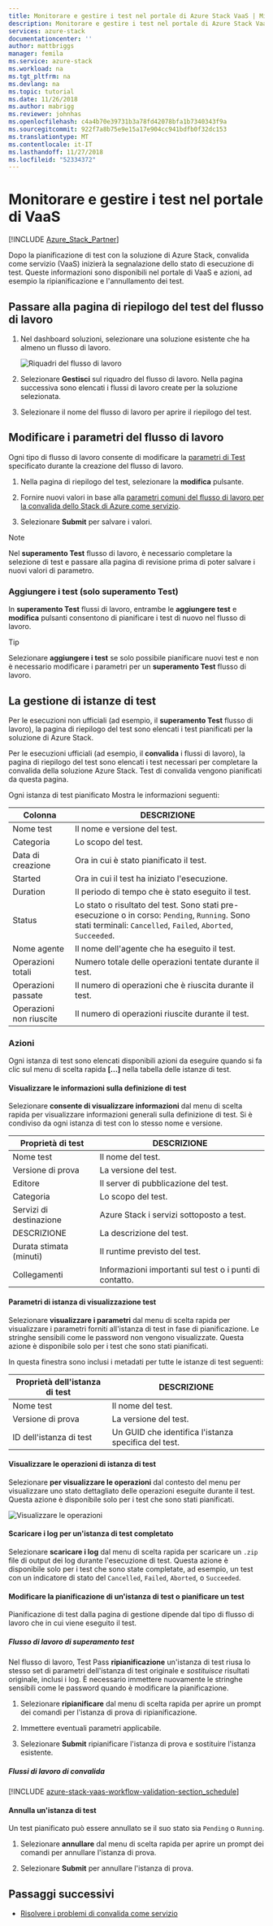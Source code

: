 ```yaml
---
title: Monitorare e gestire i test nel portale di Azure Stack VaaS | Microsoft Docs
description: Monitorare e gestire i test nel portale di Azure Stack VaaS.
services: azure-stack
documentationcenter: ''
author: mattbriggs
manager: femila
ms.service: azure-stack
ms.workload: na
ms.tgt_pltfrm: na
ms.devlang: na
ms.topic: tutorial
ms.date: 11/26/2018
ms.author: mabrigg
ms.reviewer: johnhas
ms.openlocfilehash: c4a4b70e39731b3a78fd42078bfa1b7340343f9a
ms.sourcegitcommit: 922f7a8b75e9e15a17e904cc941bdfb0f32dc153
ms.translationtype: MT
ms.contentlocale: it-IT
ms.lasthandoff: 11/27/2018
ms.locfileid: "52334372"
---
```

# <a name="monitor-and-manage-tests-in-the-vaas-portal"></a>Monitorare e gestire i test nel portale di VaaS

[!INCLUDE [Azure_Stack_Partner](./includes/azure-stack-partner-appliesto.md)]

Dopo la pianificazione di test con la soluzione di Azure Stack, convalida come servizio (VaaS) inizierà la segnalazione dello stato di esecuzione di test. Queste informazioni sono disponibili nel portale di VaaS e azioni, ad esempio la ripianificazione e l'annullamento dei test.

## <a name="navigate-to-the-workflow-tests-summary-page"></a>Passare alla pagina di riepilogo del test del flusso di lavoro

1. Nel dashboard soluzioni, selezionare una soluzione esistente che ha almeno un flusso di lavoro.

    ![Riquadri del flusso di lavoro](media/tile_all-workflows.png)

1. Selezionare **Gestisci** sul riquadro del flusso di lavoro. Nella pagina successiva sono elencati i flussi di lavoro create per la soluzione selezionata.

1. Selezionare il nome del flusso di lavoro per aprire il riepilogo del test.

## <a name="change-workflow-parameters"></a>Modificare i parametri del flusso di lavoro

Ogni tipo di flusso di lavoro consente di modificare la [parametri di Test](azure-stack-vaas-parameters.md#test-parameters) specificato durante la creazione del flusso di lavoro.

1. Nella pagina di riepilogo del test, selezionare la **modifica** pulsante.

1. Fornire nuovi valori in base alla [parametri comuni del flusso di lavoro per la convalida dello Stack di Azure come servizio](azure-stack-vaas-parameters.md).

1. Selezionare **Submit** per salvare i valori.

> [!NOTE]
> Nel **superamento Test** flusso di lavoro, è necessario completare la selezione di test e passare alla pagina di revisione prima di poter salvare i nuovi valori di parametro.

### <a name="add-tests-test-pass-only"></a>Aggiungere i test (solo superamento Test)

In **superamento Test** flussi di lavoro, entrambe le **aggiungere test** e **modifica** pulsanti consentono di pianificare i test di nuovo nel flusso di lavoro.

> [!TIP]
> Selezionare **aggiungere i test** se solo possibile pianificare nuovi test e non è necessario modificare i parametri per un **superamento Test** flusso di lavoro.

## <a name="managing-test-instances"></a>La gestione di istanze di test

Per le esecuzioni non ufficiali (ad esempio, il **superamento Test** flusso di lavoro), la pagina di riepilogo del test sono elencati i test pianificati per la soluzione di Azure Stack.

Per le esecuzioni ufficiali (ad esempio, il **convalida** i flussi di lavoro), la pagina di riepilogo del test sono elencati i test necessari per completare la convalida della soluzione Azure Stack. Test di convalida vengono pianificati da questa pagina.

Ogni istanza di test pianificato Mostra le informazioni seguenti:

| Colonna | DESCRIZIONE |
| --- | --- |
| Nome test | Il nome e versione del test. |
| Categoria | Lo scopo del test. |
| Data di creazione | Ora in cui è stato pianificato il test. |
| Started | Ora in cui il test ha iniziato l'esecuzione. |
| Duration | Il periodo di tempo che è stato eseguito il test. |
| Status | Lo stato o risultato del test. Sono stati pre-esecuzione o in corso: `Pending`, `Running`. Sono stati terminali: `Cancelled`, `Failed`, `Aborted`, `Succeeded`. |
| Nome agente | Il nome dell'agente che ha eseguito il test. |
| Operazioni totali | Numero totale delle operazioni tentate durante il test. |
| Operazioni passate | Il numero di operazioni che è riuscita durante il test. |
|  Operazioni non riuscite | Il numero di operazioni riuscite durante il test. |

### <a name="actions"></a>Azioni

Ogni istanza di test sono elencati disponibili azioni da eseguire quando si fa clic sul menu di scelta rapida **[...]**  nella tabella delle istanze di test.

#### <a name="view-information-about-the-test-definition"></a>Visualizzare le informazioni sulla definizione di test

Selezionare **consente di visualizzare informazioni** dal menu di scelta rapida per visualizzare informazioni generali sulla definizione di test. Si è condiviso da ogni istanza di test con lo stesso nome e versione.

| Proprietà di test | DESCRIZIONE |
| -- | -- |
| Nome test | Il nome del test. |
| Versione di prova | La versione del test. |
| Editore | Il server di pubblicazione del test. |
| Categoria |  Lo scopo del test. |
| Servizi di destinazione | Azure Stack i servizi sottoposto a test. |
| DESCRIZIONE | La descrizione del test. |
| Durata stimata (minuti) | Il runtime previsto del test. |
| Collegamenti | Informazioni importanti sul test o i punti di contatto. |

#### <a name="view-test-instance-parameters"></a>Parametri di istanza di visualizzazione test

Selezionare **visualizzare i parametri** dal menu di scelta rapida per visualizzare i parametri forniti all'istanza di test in fase di pianificazione. Le stringhe sensibili come le password non vengono visualizzate. Questa azione è disponibile solo per i test che sono stati pianificati.

In questa finestra sono inclusi i metadati per tutte le istanze di test seguenti:

| Proprietà dell'istanza di test | DESCRIZIONE |
| -- | -- |
| Nome test | Il nome del test. |
| Versione di prova | La versione del test. |
| ID dell'istanza di test | Un GUID che identifica l'istanza specifica del test. |

#### <a name="view-test-instance-operations"></a>Visualizzare le operazioni di istanza di test

Selezionare **per visualizzare le operazioni** dal contesto del menu per visualizzare uno stato dettagliato delle operazioni eseguite durante il test. Questa azione è disponibile solo per i test che sono stati pianificati.

![Visualizzare le operazioni](media/manage-test_context-menu-operations.png)

#### <a name="download-logs-for-a-completed-test-instance"></a>Scaricare i log per un'istanza di test completato

Selezionare **scaricare i log** dal menu di scelta rapida per scaricare un `.zip` file di output dei log durante l'esecuzione di test. Questa azione è disponibile solo per i test che sono state completate, ad esempio, un test con un indicatore di stato del `Cancelled`, `Failed`, `Aborted`, o `Succeeded`.

#### <a name="reschedule-a-test-instance-or-schedule-a-test"></a>Modificare la pianificazione di un'istanza di test o pianificare un test

Pianificazione di test dalla pagina di gestione dipende dal tipo di flusso di lavoro che in cui viene eseguito il test.

##### <a name="test-pass-workflow"></a>Flusso di lavoro di superamento test

Nel flusso di lavoro, Test Pass **ripianificazione** un'istanza di test riusa lo stesso set di parametri dell'istanza di test originale e *sostituisce* risultati originale, inclusi i log. È necessario immettere nuovamente le stringhe sensibili come le password quando è modificare la pianificazione.

1. Selezionare **ripianificare** dal menu di scelta rapida per aprire un prompt dei comandi per l'istanza di prova di ripianificazione.

1. Immettere eventuali parametri applicabile.

1. Selezionare **Submit** ripianificare l'istanza di prova e sostituire l'istanza esistente.

##### <a name="validation-workflows"></a>Flussi di lavoro di convalida

[!INCLUDE [azure-stack-vaas-workflow-validation-section_schedule](includes/azure-stack-vaas-workflow-validation-section_schedule.md)]

#### <a name="cancel-a-test-instance"></a>Annulla un'istanza di test

Un test pianificato può essere annullato se il suo stato sia `Pending` o `Running`.  

1. Selezionare **annullare** dal menu di scelta rapida per aprire un prompt dei comandi per annullare l'istanza di prova.

1. Selezionare **Submit** per annullare l'istanza di prova.

## <a name="next-steps"></a>Passaggi successivi

- [Risolvere i problemi di convalida come servizio](azure-stack-vaas-troubleshoot.md)
